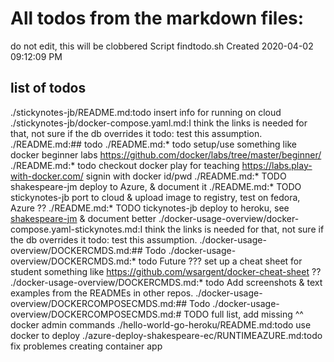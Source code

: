 # All todos from the markdown files:
do not edit, this will be clobbered
Script findtodo.sh
Created  2020-04-02 09:12:09 PM

## list of todos

./stickynotes-jb/README.md:todo insert info for running on cloud
./stickynotes-jb/docker-compose.yaml.md:I think the links is needed for that, not sure if the db overrides it todo: test this assumption.
./README.md:## todo
./README.md:* todo setup/use something like docker beginner labs https://github.com/docker/labs/tree/master/beginner/
./README.md:* todo  checkout docker play for teaching https://labs.play-with-docker.com/  signin with docker id/pwd
./README.md:* TODO shakespeare-jm deploy to Azure,  & document it 
./README.md:* TODO stickynotes-jb port to cloud & upload image to registry, test on fedora, Azure ??
./README.md:* TODO tickynotes-jb  deploy to heroku, see [shakespeare-jm](shakespeare-jm) & document better
./docker-usage-overview/docker-compose.yaml-stickynotes.md:I think the links is needed for that, not sure if the db overrides it todo: test this assumption.
./docker-usage-overview/DOCKERCMDS.md:## Todo
./docker-usage-overview/DOCKERCMDS.md:* todo Future ??? set up a cheat sheet for student something like https://github.com/wsargent/docker-cheat-sheet ??
./docker-usage-overview/DOCKERCMDS.md:* todo Add screenshots & text examples from the READMEs in other repos.
./docker-usage-overview/DOCKERCOMPOSECMDS.md:## Todo
./docker-usage-overview/DOCKERCOMPOSECMDS.md:# TODO full list, add missing ^^ docker admin commands
./hello-world-go-heroku/README.md:todo use docker to deploy
./azure-deploy-shakespeare-ec/RUNTIMEAZURE.md:todo fix problemes creating container app
